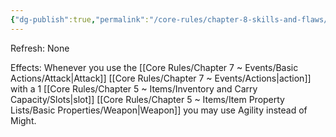 ```yaml
---
{"dg-publish":true,"permalink":"/core-rules/chapter-8-skills-and-flaws/skill-list/agility/rank-2/agile-fighting/"}
---
```


Refresh: None

Effects:
Whenever you use the [[Core Rules/Chapter 7 ~ Events/Basic Actions/Attack\|Attack]] [[Core Rules/Chapter 7 ~ Events/Actions\|action]] with a 1 [[Core Rules/Chapter 5 ~ Items/Inventory and Carry Capacity/Slots\|slot]] [[Core Rules/Chapter 5 ~ Items/Item Property Lists/Basic Properties/Weapon\|Weapon]] you may use Agility instead of Might. 
